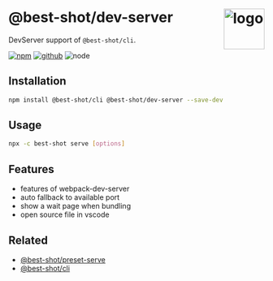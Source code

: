 # @best-shot/dev-server <img src="https://cdn.jsdelivr.net/gh/best-shot/best-shot/packages/core/logo.svg" alt="logo" height="80" align="right">

DevServer support of `@best-shot/cli`.

[![npm][npm-badge]][npm-url]
[![github][github-badge]][github-url]
![node][node-badge]

[npm-url]: https://www.npmjs.com/package/@best-shot/dev-server
[npm-badge]: https://img.shields.io/npm/v/@best-shot/dev-server.svg?style=flat-square&logo=npm
[github-url]: https://github.com/best-shot/best-shot/tree/master/packages/dev-server
[github-badge]: https://img.shields.io/npm/l/@best-shot/dev-server.svg?style=flat-square&colorB=blue&logo=github
[node-badge]: https://img.shields.io/node/v/@best-shot/dev-server.svg?style=flat-square&colorB=green&logo=node.js

## Installation

```bash
npm install @best-shot/cli @best-shot/dev-server --save-dev
```

## Usage

```bash
npx -c best-shot serve [options]
```

## Features

- features of webpack-dev-server
- auto fallback to available port
- show a wait page when bundling
- open source file in vscode

## Related

- [@best-shot/preset-serve](../preset-serve)
- [@best-shot/cli](../cli)
